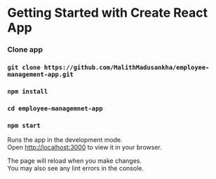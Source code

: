 # Getting Started with Create React App

### Clone app 

### `git clone https://github.com/MalithMadusankha/employee-management-app.git`

### `npm install`

### `cd employee-managemnet-app`

### `npm start`

Runs the app in the development mode.\
Open [http://localhost:3000](http://localhost:3000) to view it in your browser.

The page will reload when you make changes.\
You may also see any lint errors in the console.
